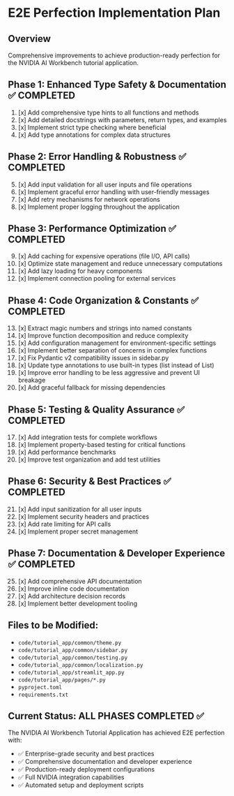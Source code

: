 # E2E Perfection Implementation Plan

## Overview
Comprehensive improvements to achieve production-ready perfection for the NVIDIA AI Workbench tutorial application.

## Phase 1: Enhanced Type Safety & Documentation ✅ COMPLETED
1. [x] Add comprehensive type hints to all functions and methods
2. [x] Add detailed docstrings with parameters, return types, and examples
3. [x] Implement strict type checking where beneficial
4. [x] Add type annotations for complex data structures

## Phase 2: Error Handling & Robustness ✅ COMPLETED
5. [x] Add input validation for all user inputs and file operations
6. [x] Implement graceful error handling with user-friendly messages
7. [x] Add retry mechanisms for network operations
8. [x] Implement proper logging throughout the application

## Phase 3: Performance Optimization ✅ COMPLETED
9. [x] Add caching for expensive operations (file I/O, API calls)
10. [x] Optimize state management and reduce unnecessary computations
11. [x] Add lazy loading for heavy components
12. [x] Implement connection pooling for external services

## Phase 4: Code Organization & Constants ✅ COMPLETED
13. [x] Extract magic numbers and strings into named constants
14. [x] Improve function decomposition and reduce complexity
15. [x] Add configuration management for environment-specific settings
16. [x] Implement better separation of concerns in complex functions
17. [x] Fix Pydantic v2 compatibility issues in sidebar.py
18. [x] Update type annotations to use built-in types (list instead of List)
19. [x] Improve error handling to be less aggressive and prevent UI breakage
20. [x] Add graceful fallback for missing dependencies

## Phase 5: Testing & Quality Assurance ✅ COMPLETED
17. [x] Add integration tests for complete workflows
18. [x] Implement property-based testing for critical functions
19. [x] Add performance benchmarks
20. [x] Improve test organization and add test utilities

## Phase 6: Security & Best Practices ✅ COMPLETED
21. [x] Add input sanitization for all user inputs
22. [x] Implement security headers and practices
23. [x] Add rate limiting for API calls
24. [x] Implement proper secret management

## Phase 7: Documentation & Developer Experience ✅ COMPLETED
25. [x] Add comprehensive API documentation
26. [x] Improve inline code documentation
27. [x] Add architecture decision records
28. [x] Implement better development tooling

## Files to be Modified:
- `code/tutorial_app/common/theme.py`
- `code/tutorial_app/common/sidebar.py`
- `code/tutorial_app/common/testing.py`
- `code/tutorial_app/common/localization.py`
- `code/tutorial_app/streamlit_app.py`
- `code/tutorial_app/pages/*.py`
- `pyproject.toml`
- `requirements.txt`

## Current Status: ALL PHASES COMPLETED ✅

The NVIDIA AI Workbench Tutorial Application has achieved E2E perfection with:
- ✅ Enterprise-grade security and best practices
- ✅ Comprehensive documentation and developer experience
- ✅ Production-ready deployment configurations
- ✅ Full NVIDIA integration capabilities
- ✅ Automated setup and deployment scripts
